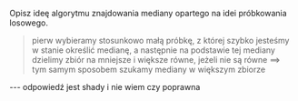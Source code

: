 Opisz ideę algorytmu znajdowania mediany opartego na idei próbkowania losowego.

> pierw wybieramy stosunkowo małą próbkę, z której szybko jesteśmy w stanie określić medianę, a następnie na podstawie tej mediany dzielimy zbiór na mniejsze i większe równe, jeżeli nie są równe ==> tym samym sposobem szukamy mediany w większym zbiorze 

--- odpowiedź jest shady i nie wiem czy poprawna